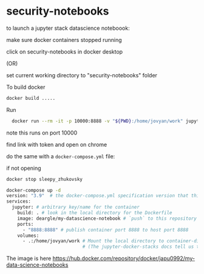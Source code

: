 # security-notebooks

to launch a jupyter stack datascience noteboook:

make sure docker containers stopped running

click on security-notebooks in docker desktop

(OR)

set current working directory to "security-notebooks" folder

To build docker
```bash
docker build .....
```
Run

```bash
  docker run --rm -it -p 10000:8888 -v "${PWD}:/home/jovyan/work" jupyter/datascience-notebook:b418b67c225b
  ```

note this runs on port 10000

find link with token and open on chrome

do the same with a `docker-compose.yml` file:

if not opening

```bash
docker stop sleepy_zhukovsky
```

```bash
docker-compose up -d
version: "3.9"  # the docker-compose.yml specification version that this file uses
services:
  jupyter: # arbitrary key/name for the container
    build: . # look in the local directory for the Dockerfile
    image: deargle/my-datascience-notebook # `push` to this repository (defaults to DockerHub)
    ports:
      - "8888:8888" # publish container port 8888 to host port 8888
    volumes:
      - .:/home/jovyan/work # Mount the local directory to container-directory `/home/jovyan/work`
                            # (The jupyter-docker-stacks docs tell us to mount it here)

```
The image is here https://hub.docker.com/repository/docker/japu0992/my-data-science-notebooks

 

